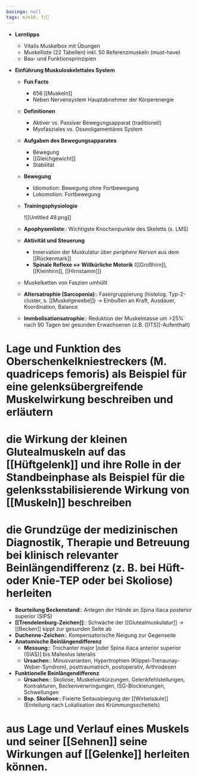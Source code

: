 ```yaml
---
bazinga: null
tags: m/m10, f/🦴
---
```


- **Lerntipps**
    - Vitalis Muskelbox mit Übungen
    - Muskelliste (22 Tabellen) inkl. 50 Referenzmuskeln (must-have)
    - Bau- und Funktionsprinzipien

- **Einführung Muskuloskelettales System**
    - **Fun Facts**
        - 656 [[Muskeln]]
        - Neben Nervensystem Hauptabnehmer der Körperenergie
    - **Definitionen**
        - Aktiver vs. Passiver Bewegungsapparat (traditionell)
        - Myofasziales vs. Osseoligamentäres System
    - **Aufgaben des Bewegungsapparates**
        - Bewegung
        - [[Gleichgewicht]]
        - Stabilität
    - **Bewegung**
        - Idiomotion: Bewegung ohne Fortbewegung
        - Lokomotion: Fortbewegung
    - **Trainingsphysiologie**

        ![[Untitled 49.png]]

    - **Apophysenliste**:: Wichtigste Knochenpunkte des Skeletts (s. LMS)
    - **Aktivität und Steuerung**
        - Innervation der Muskulatur über *periphere Nerven* aus dem [[Rückenmark]]
        - **Spinale Reflexe ↔ Willkürliche Motorik** ([[Großhirn]], [[Kleinhirn]], [[Hirnstamm]])
    - Muskelketten von Faszien umhüllt
    - **Altersatrophie (Sarcopenia)**:: Fasergruppierung (histolog. Typ-2-cluster, s. [[Muskelgewebe]]) → Einbußen an Kraft, Ausdauer, Koordination, Balance
    - **Immbolisationsatrophie**:: Reduktion der Muskelmasse um >25% nach 90 Tagen bei gesunden Erwachsenen (z.B. [[ITS]]-Aufenthalt)

# Lage und Funktion des Oberschenkelkniestreckers (M. quadriceps femoris) als Beispiel für eine gelenksübergreifende Muskelwirkung beschreiben und erläutern

# die Wirkung der kleinen Glutealmuskeln auf das [[Hüftgelenk]] und ihre Rolle in der Standbeinphase als Beispiel für die gelenksstabilisierende Wirkung von [[Muskeln]] beschreiben

# die Grundzüge der medizinischen Diagnostik, Therapie und Betreuung bei klinisch relevanter Beinlängendifferenz (z. B. bei Hüft- oder Knie-TEP oder bei Skoliose) herleiten

- **Beurteilung Beckenstand**:: Anlegen der Hände an Spina iliaca posterior superior (SIPS)
- **[[Trendelenburg-Zeichen]]**:: Schwäche der [[Glutealmuskulatur]] → [[Becken]] kippt zur gesunden Seite ab
- **Duchenne-Zeichen**:: Kompensatorische Neigung zur Gegenseite
- **Anatomische Beinlängendifferenz**
    - **Messung**:: Trochanter major [oder Spina iliaca anterior superior (SIAS)] bis Malleolus lateralis
    - **Ursachen**:: Minusvarianten, Hypertrophien (Klippel-Trenaunay-Weber-Syndrom), posttraumatisch, postoperativ, Arthrodesen
- **Funktionelle Beinlängendifferenz**
    - **Ursachen**:: Skoliose, Muskelverkürzungen, Gelenkfehlstellungen, Kontrakturen, Beckenverwringungen, ISG-Blockierungen, Schwellungen
    - **Bsp. Skoliose**:: Fixierte Seitausbiegung der [[Wirbelsäule]] (Einteilung nach Lokalisation des Krümmungsscheitels)

# aus Lage und Verlauf eines Muskels und seiner [[Sehnen]] seine Wirkungen auf [[Gelenke]] herleiten können. 


